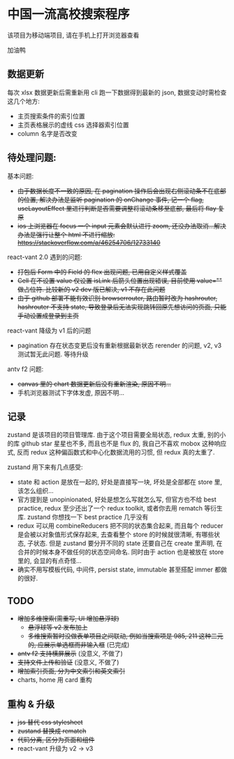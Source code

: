 # 中国一流高校搜索程序

该项目为移动端项目, 请在手机上打开浏览器查看

加油鸭

## 数据更新

每次 xlsx 数据更新后需重新用 cli 跑一下数据得到最新的 json, 数据变动时需检查这几个地方:
- 主页搜索条件的索引位置
- 主页表格展示的虚线 css 选择器索引位置
- column 名字是否改变

## 待处理问题:

基本问题:
- ~~由于数据长度不一致的原因, 在 pagination 操作后会出现右侧滚动条不在底部的位置, 解决办法是监听 pagination 的 onChange 事件, 记一个 flag, useLayoutEffect 里进行判断是否需要调整将滚动条移至底部, 最后将 flay 复原~~
- ~~ios 上浏览器在 focus 一个 input 元素会默认进行 zoom, 还没办法取消...解决办法是强行让整个 html 不进行缩放: https://stackoverflow.com/a/46254706/12733140~~

react-vant 2.0 遇到的问题:
- ~~打包后 Form 中的 Field 的 flex 出现问题, 已用自定义样式覆盖~~
- ~~Cell 在不设置 value 仅设置 isLink 后箭头位置出现错误, 目前使用 value="" 做占位符. 比较新的 v2 dev 版已解决, v1 不存在此问题~~
- ~~由于 github 部署不能有效识别 browserrouter, 路由暂时改为 hashrouter, hashrouter 不支持 state, 导致登录后无法实现跳转回原先想访问的页面, 只能手动设置成登录到主页~~

react-vant 降级为 v1 后的问题
- pagination 存在状态变更后没有重新根据最新状态 rerender 的问题, v2, v3 测试暂无此问题. 等待升级

antv f2 问题:
- ~~canvas 里的 chart 数据更新后没有重新渲染, 原因不明...~~
- 手机浏览器测试下字体发虚, 原因不明...

## 记录

zustand 是该项目的项目管理库. 由于这个项目需要全局状态, redux 太重, 别的小的库 github star 星星也不多, 而且也不是 flux 的, 我自己不喜欢 mobox 这种响应式, 反而 redux 这种偏函数式和中心化数据流用的习惯, 但 redux 真的太重了.

zustand 用下来有几点感受:
- state 和 action 是放在一起的, 好处是直接写一块, 坏处是全部都在 store 里, 该怎么组织...
- 官方提到是 unopinionated, 好处是想怎么写就怎么写, 但官方也不给 best practice, redux 至少还出了一个 redux toolkit, 或者你去用 rematch 等衍生库. zustand 你想找一下 best practice 几乎没有
- redux 可以用 combineReducers 把不同的状态集合起来, 而且每个 reducer 是会被以对象值形式保存起来, 去查看整个 store 的时候就很清晰, 有哪些状态, 子状态. 但是 zustand 要分开不同的 state 还要自己在 create 里声明, 在合并的时候本身不做任何的状态空间命名. 同时由于 action 也是被放在 store 里的, 会显的有点奇怪...
- 确实不用写模板代码, 中间件, persist state, immutable 甚至搭配 immer 都做的很好.

## TODO

- ~~增加多维搜索(需重写, UI 增加悬浮球)~~
  - ~~悬浮球等 v2 发布加上~~
  - ~~多维搜索暂时没做表单项目之间联动, 例如当搜索项是 985, 211 这种二元的, 应展示单选框而非输入框~~ (已完成)
- ~~antv f2 支持横屏展示~~ (没意义, 不做了)
- ~~支持文件上传和验证~~ (没意义, 不做了)
- ~~增加索引页面, 分为中文索引和英文索引~~
- charts, home 用 card 重构

## 重构 & 升级
- ~~jss 替代 css stylesheet~~
- ~~zustand 替换成 rematch~~
- ~~代码分离, 区分为页面和组件~~
- react-vant 升级为 v2 -> v3